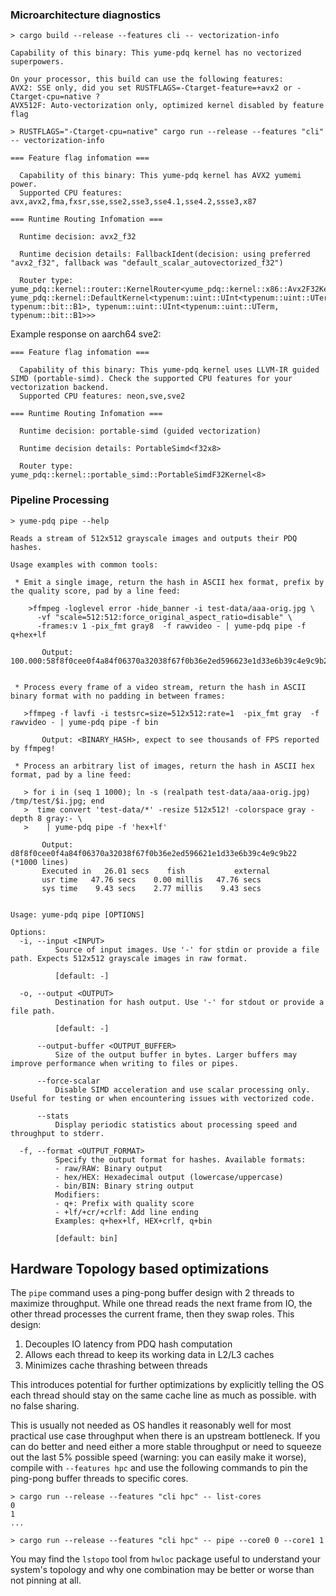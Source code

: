 
### Microarchitecture diagnostics

```
> cargo build --release --features cli -- vectorization-info

Capability of this binary: This yume-pdq kernel has no vectorized superpowers.

On your processor, this build can use the following features:
AVX2: SSE only, did you set RUSTFLAGS=-Ctarget-feature=+avx2 or -Ctarget-cpu=native ?
AVX512F: Auto-vectorization only, optimized kernel disabled by feature flag

> RUSTFLAGS="-Ctarget-cpu=native" cargo run --release --features "cli" -- vectorization-info

=== Feature flag infomation ===

  Capability of this binary: This yume-pdq kernel has AVX2 yumemi power.
  Supported CPU features: avx,avx2,fma,fxsr,sse,sse2,sse3,sse4.1,sse4.2,ssse3,x87

=== Runtime Routing Infomation ===

  Runtime decision: avx2_f32

  Runtime decision details: FallbackIdent(decision: using preferred "avx2_f32", fallback was "default_scalar_autovectorized_f32")

  Router type: yume_pdq::kernel::router::KernelRouter<yume_pdq::kernel::x86::Avx2F32Kernel, yume_pdq::kernel::DefaultKernel<typenum::uint::UInt<typenum::uint::UTerm, typenum::bit::B1>, typenum::uint::UInt<typenum::uint::UTerm, typenum::bit::B1>>>
```

Example response on aarch64 sve2:

```
=== Feature flag infomation ===

  Capability of this binary: This yume-pdq kernel uses LLVM-IR guided SIMD (portable-simd). Check the supported CPU features for your vectorization backend.
  Supported CPU features: neon,sve,sve2

=== Runtime Routing Infomation ===

  Runtime decision: portable-simd (guided vectorization)

  Runtime decision details: PortableSimd<f32x8>

  Router type: yume_pdq::kernel::portable_simd::PortableSimdF32Kernel<8>
```

### Pipeline Processing


```
> yume-pdq pipe --help

Reads a stream of 512x512 grayscale images and outputs their PDQ hashes.

Usage examples with common tools:

 * Emit a single image, return the hash in ASCII hex format, prefix by the quality score, pad by a line feed:

    >ffmpeg -loglevel error -hide_banner -i test-data/aaa-orig.jpg \
      -vf "scale=512:512:force_original_aspect_ratio=disable" \
      -frames:v 1 -pix_fmt gray8  -f rawvideo - | yume-pdq pipe -f q+hex+lf

       Output: 100.000:58f8f0cee0f4a84f06370a32038f67f0b36e2ed596623e1d33e6b39c4e9c9b22


 * Process every frame of a video stream, return the hash in ASCII binary format with no padding in between frames: 

   >ffmpeg -f lavfi -i testsrc=size=512x512:rate=1  -pix_fmt gray  -f rawvideo - | yume-pdq pipe -f bin

       Output: <BINARY_HASH>, expect to see thousands of FPS reported by ffmpeg!

 * Process an arbitrary list of images, return the hash in ASCII hex format, pad by a line feed:

   > for i in (seq 1 1000); ln -s (realpath test-data/aaa-orig.jpg) /tmp/test/$i.jpg; end
   >  time convert 'test-data/*' -resize 512x512! -colorspace gray -depth 8 gray:- \
   >    | yume-pdq pipe -f 'hex+lf'

       Output: d8f8f0cee0f4a84f06370a32038f67f0b36e2ed596621e1d33e6b39c4e9c9b22 (*1000 lines)
       Executed in   26.01 secs    fish           external
       usr time   47.76 secs    0.00 millis   47.76 secs
       sys time    9.43 secs    2.77 millis    9.43 secs


Usage: yume-pdq pipe [OPTIONS]

Options:
  -i, --input <INPUT>
          Source of input images. Use '-' for stdin or provide a file path. Expects 512x512 grayscale images in raw format.
          
          [default: -]

  -o, --output <OUTPUT>
          Destination for hash output. Use '-' for stdout or provide a file path.
          
          [default: -]

      --output-buffer <OUTPUT_BUFFER>
          Size of the output buffer in bytes. Larger buffers may improve performance when writing to files or pipes.

      --force-scalar
          Disable SIMD acceleration and use scalar processing only. Useful for testing or when encountering issues with vectorized code.

      --stats
          Display periodic statistics about processing speed and throughput to stderr.

  -f, --format <OUTPUT_FORMAT>
          Specify the output format for hashes. Available formats:
          - raw/RAW: Binary output
          - hex/HEX: Hexadecimal output (lowercase/uppercase)
          - bin/BIN: Binary string output
          Modifiers:
          - q+: Prefix with quality score
          - +lf/+cr/+crlf: Add line ending
          Examples: q+hex+lf, HEX+crlf, q+bin
          
          [default: bin]
```

## Hardware Topology based optimizations

The `pipe` command uses a ping-pong buffer design with 2 threads to maximize throughput. While one thread reads the next frame from IO, the other thread processes the current frame, then they swap roles. This design:

1. Decouples IO latency from PDQ hash computation
2. Allows each thread to keep its working data in L2/L3 caches
3. Minimizes cache thrashing between threads

This introduces potential for further optimizations by explicitly telling the OS each thread should stay on the same cache line as much as possible. with no false sharing.

This is usually not needed as OS handles it reasonably well for most practical use case throughput when there is an upstream bottleneck. If you can do better and need either a more stable throughput or need to squeeze out the last 5% possible speed (warning: you can easily make it worse), compile with `--features hpc` and use the following commands to pin the ping-pong buffer threads to specific cores.

```
> cargo run --release --features "cli hpc" -- list-cores
0
1
...

> cargo run --release --features "cli hpc" -- pipe --core0 0 --core1 1
```

You may find the `lstopo` tool from `hwloc` package useful to understand your system's topology and why one combination may be better or worse than not pinning at all.